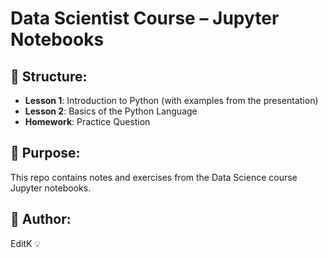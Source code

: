# Data Scientist Course – Jupyter Notebooks

## 📁 Structure:
- **Lesson 1**: Introduction to Python (with examples from the presentation)
- **Lesson 2**: Basics of the Python Language
- **Homework**: Practice Question

## 🎯 Purpose:
This repo contains notes and exercises from the Data Science course Jupyter notebooks.

## 📌 Author:
EditK 💡
